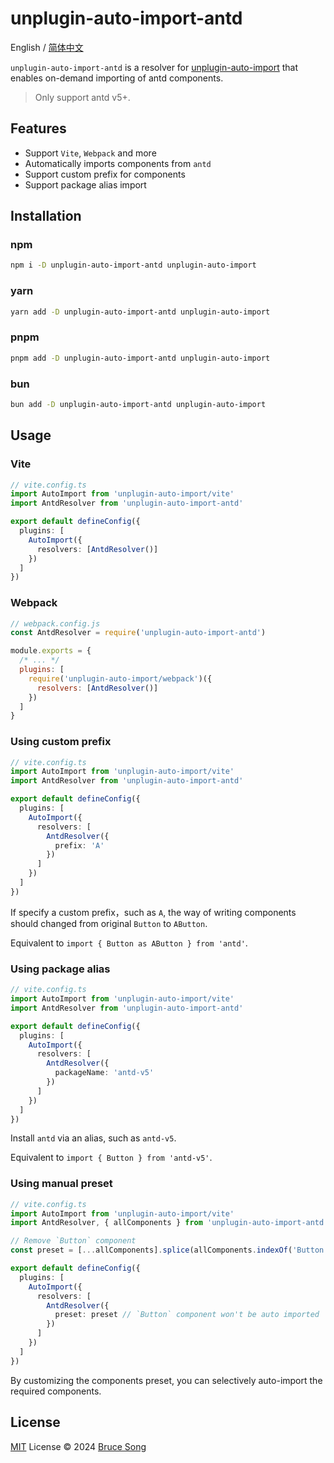 # unplugin-auto-import-antd

English / [简体中文](./README.zh-CN.md)

`unplugin-auto-import-antd` is a resolver for [unplugin-auto-import](https://github.com/unplugin/unplugin-auto-import) that enables on-demand importing of antd components.

> Only support antd v5+.

## Features

- Support `Vite`, `Webpack` and more
- Automatically imports components from `antd`
- Support custom prefix for components
- Support package alias import

## Installation

### npm

```bash
npm i -D unplugin-auto-import-antd unplugin-auto-import
```

### yarn

```bash
yarn add -D unplugin-auto-import-antd unplugin-auto-import
```

### pnpm

```bash
pnpm add -D unplugin-auto-import-antd unplugin-auto-import
```

### bun

```bash
bun add -D unplugin-auto-import-antd unplugin-auto-import
```

## Usage

### Vite

```ts
// vite.config.ts
import AutoImport from 'unplugin-auto-import/vite'
import AntdResolver from 'unplugin-auto-import-antd'

export default defineConfig({
  plugins: [
    AutoImport({
      resolvers: [AntdResolver()]
    })
  ]
})
```

### Webpack

```js
// webpack.config.js
const AntdResolver = require('unplugin-auto-import-antd')

module.exports = {
  /* ... */
  plugins: [
    require('unplugin-auto-import/webpack')({
      resolvers: [AntdResolver()]
    })
  ]
}
```

### Using custom prefix

```ts
// vite.config.ts
import AutoImport from 'unplugin-auto-import/vite'
import AntdResolver from 'unplugin-auto-import-antd'

export default defineConfig({
  plugins: [
    AutoImport({
      resolvers: [
        AntdResolver({
          prefix: 'A'
        })
      ]
    })
  ]
})
```

If specify a custom prefix，such as `A`, the way of writing components should changed from original `Button` to `AButton`.

Equivalent to `import { Button as AButton } from 'antd'`.

### Using package alias

```ts
// vite.config.ts
import AutoImport from 'unplugin-auto-import/vite'
import AntdResolver from 'unplugin-auto-import-antd'

export default defineConfig({
  plugins: [
    AutoImport({
      resolvers: [
        AntdResolver({
          packageName: 'antd-v5'
        })
      ]
    })
  ]
})
```

Install `antd` via an alias, such as `antd-v5`.

Equivalent to `import { Button } from 'antd-v5'`.

### Using manual preset

```ts
// vite.config.ts
import AutoImport from 'unplugin-auto-import/vite'
import AntdResolver, { allComponents } from 'unplugin-auto-import-antd'

// Remove `Button` component
const preset = [...allComponents].splice(allComponents.indexOf('Button'), 1)

export default defineConfig({
  plugins: [
    AutoImport({
      resolvers: [
        AntdResolver({
          preset: preset // `Button` component won't be auto imported
        })
      ]
    })
  ]
})
```

By customizing the components preset, you can selectively auto-import the required components.

## License

[MIT](/LICENSE) License &copy; 2024 [Bruce Song](https://github.com/recallwei)

